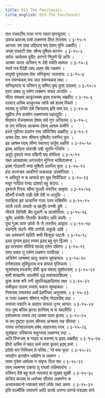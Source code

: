 ```yaml
---
title: 015 The Panchavati
title_english: 015 The Panchavati

---
```


<div class="audioEmbed"  caption="श्रीराम-हरिसीताराममूर्ति-घनपाठिभ्यां वचनम्" src="https://archive.org/download/Ramayana-recitation-Sriram-harisItArAmamUrti-Ghanapaati-v2/Kanda_3/Kanda_3_ARK-015-Panchavatyam_Parnashala_Nirmanam.mp3"></div>

ततः पंचवटीम् गत्वा नाना व्याल मृगायुताम् ।  
उवाच भ्रातरम् रामो लक्ष्मणम् दीप्त तेजसम् ॥ ३-१५-१  
आगताः स्म यथा उद्दिष्टम् यम् देशम् मुनिः अब्रवीत् ।  
अयम् पंचवटी देशः सौम्य पुष्पित काननः ॥ ३-१५-२  
सर्वतः चार्यताम् दृष्टिः कानने निपुणो हि असि ।  
आश्रमः कतर अस्मिन् नः देशे भवति सम्मतः ॥ ३-१५-३  
रमते यत्र वैदेही त्वम् अहम् चैव लक्ष्मण ।  
तादृशो दृश्यताम् देशः संनिकृष्ट जलाशयः ॥ ३-१५-४  
वन रामण्यकम् यत्र जल रामण्यकम् तथा ।  
संनिकृष्टम् च यस्मिन् तु समित् पुष्प कुश उदकम् ॥ ३-१५-५  
एवम् उक्तः तु रामेण लक्मणः संयत अंजलिः ।  
सीता समक्षम् काकुत्स्थम् इदम् वचनम् अब्रवीत् ॥ ३-१५-६  
परवान् अस्मि काकुत्स्थ त्वयि वर्ष शतम् स्थिते ।  
स्वयम् तु रुचिरे देशे क्रियताम् इति माम् वद ॥ ३-१५-७  
सुप्रीतः तेन वाक्येन लक्ष्मणस्य महाद्युतिः ।  
विमृशन् रोचयामास देशम् सर्व गुण अन्वितम् ॥ ३-१५-८  
स तम् रुचिरम् आक्रम्य देशम् आश्रम कर्मणि ।  
हस्ते गृहीत्वा हस्तेन रामः सौमित्रिम् अब्रवीत् ॥ ३-१५-९  
अयम् देशः समः श्रीमान् पुष्पितैर् तरुभिर् वृतः ।  
इह आश्रम पदम् सौम्य यथावत् कर्तुम् अर्हसि ॥ ३-१५-१०  
इयम् आदित्य संकाशैः पद्मैः सुरभि गंधिभिः ।  
अदूरे दृश्यते रम्या पद्मिनी पद्म शोभिता ॥ ३-५-११  
यथा आख्यातम् अगस्त्येन मुनिना भावितात्मना ।  
इयम् गोदावरी रम्या पुष्पितैः तरुभिर् वृता ॥ ३-१५-१२  
हंस कारण्डव आकीर्णा चक्रवाक उपशोभिता ।  
न अतिदूरे न च आसन्ने मृग यूथ निपीडिता ॥ ३-१५-१३  
मयूर नादिता रम्याः प्रांशवो बहु कंदराः ।  
दृश्यन्ते गिरयः सौम्य फुल्लैः तरुभिर् आवृताः ॥ ३-१५-१४  
सौवर्णै राजतैः ताम्रैः देशे देशे च धातुभिः ।  
गवाक्षिता इव आभान्ति गजाः परम भक्तिभिः ॥ ३-१५-१५  
सालैः तालैः तमालैः च खर्जूरैः पनसैः द्रुमैः ।  
नीवारैः तिनिशैः चैव पुन्नागैः च उपशोभिताः ॥ ३-१५-१६  
चूतैर् अशोकैः तिलकैः केतकैर् अपि चंपकैः ।  
पुष्प गुल्म लता उपेतैः तैः तैः तरुभिर् आवृताः ॥ ३-१५-१७  
स्यन्दनैः चंदनैः नीपैः पर्णासैः लकुचैः अपि ।  
धव अश्वकर्ण खदिरैः शमी किंशुक पाटलैः ॥ ३-१५-१८  
इदम् पुण्यम् इदम् रम्यम् इदम् बहु मृग द्विजम् ।  
इह वत्स्याम सौमित्रे सार्धम् एतेन पक्षिणा ॥ ३-१५-१९  
एवम् उक्तः तु रामेण लक्ष्मणः परवीरहा ।  
अचिरेण आश्रमम् भ्रातुः चकार सुमहाबलः ॥ ३-१५-२०  
पर्णशालाम् सुविपुलाम् तत्र संघात मृत्तिकाम् ।  
सुस्तंभाम् मस्करैर् दीर्घैः कृत वंशाम् सुशोभनाम् ॥ ३-१५-२१  
शमी शाखाभिः आस्तीर्य धृढ पाशावपाशितम् ।  
कुश काश शरैः पर्णैः सुपरिच्छ्हादिताम् तथा ॥ ३-१५-२२  
समीकृत तलाम् रम्याम् चकार सुमहाबलः ।  
निवासम् राघवस्य अर्थे प्रेक्ष्णीयम् अनुत्तमम् ॥ ३-१५-२३  
स गत्वा लक्ष्मणः श्रीमान् नदीम् गोदावरीम् तदा ।  
स्नात्वा पद्मानि च आदाय सफलः पुनर् आगतः ॥ ३-१५-२४  
ततः पुष्प बलिम् कृत्वा शान्तिम् च स यथाविधि ।  
दर्शयामास रामाय तद् आश्रम पदम् कृतम् ॥ ३-१५-२५  
स तम् दृष्ट्वा कृतम् सौम्यम् आश्रमम् सह सीतया ।  
राघवः पर्णशालायाम् हर्षम् आहारयत् परम् ॥ ३-१५-२६  
सुसंहृष्टः परिष्वज्य बाहुभ्याम् लक्ष्मणम् तदा ।  
अति स्निग्धम् च गाढम् च वचनम् च इदम् अब्रवीत् ॥ ३-१५-२७  
प्रीतो अस्मि ते महत् कर्म त्वया कृतम् इदम् प्रभो ।  
प्रदेयो यन् निमित्तम् ते परिष्व.ंगो मया कृतः ॥ ३-१५-२८  
भावज्ञेन कृतज्ञेन धर्मज्ञेन च लक्ष्मण ।  
त्वया पुत्रेण धर्मात्मा न संवृत्तः पिता मम ॥ ३-१५-२९  
एवम् लक्ष्मणम् उक्त्वा तु राघवो लक्ष्मिवर्धनः ।  
तस्मिन् देशे बहु फले न्यवसत् स सुखम् सुखी ॥ ३-१५-३०  
कंचित् कालम् स धर्मात्मा सीतया लक्ष्मणेन च  
अन्वास्यमानो न्यवसत् स्वर्ग लोके यथा अमरः ॥ ३-१५-३१  
इति वाल्मीकि रामायणे आदि काव्ये अरण्य काण्डे पंचदशः सर्गः